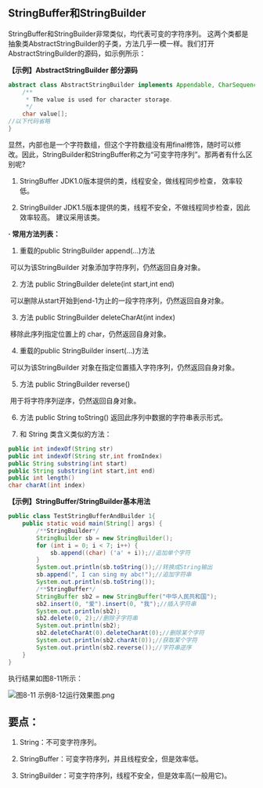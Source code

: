 ## **StringBuffer和StringBuilder**

StringBuffer和StringBuilder非常类似，均代表可变的字符序列。 这两个类都是抽象类AbstractStringBuilder的子类，方法几乎一模一样。我们打开AbstractStringBuilder的源码，如示例所示：

**【示例】AbstractStringBuilder 部分源码**

```java
abstract class AbstractStringBuilder implements Appendable, CharSequence {
    /**
     * The value is used for character storage.
     */
    char value[];
//以下代码省略
}
```

   显然，内部也是一个字符数组，但这个字符数组没有用final修饰，随时可以修改。因此，StringBuilder和StringBuffer称之为“可变字符序列”。那两者有什么区别呢?

1. StringBuffer JDK1.0版本提供的类，线程安全，做线程同步检查， 效率较低。

2. StringBuilder JDK1.5版本提供的类，线程不安全，不做线程同步检查，因此效率较高。 建议采用该类。

**· 常用方法列表：**

1. 重载的public StringBuilder append(…)方法

​    可以为该StringBuilder 对象添加字符序列，仍然返回自身对象。

2. 方法 public StringBuilder delete(int start,int end)

​    可以删除从start开始到end-1为止的一段字符序列，仍然返回自身对象。

3. 方法 public StringBuilder deleteCharAt(int index)

​    移除此序列指定位置上的 char，仍然返回自身对象。

4. 重载的public StringBuilder insert(…)方法

​    可以为该StringBuilder 对象在指定位置插入字符序列，仍然返回自身对象。

5. 方法 public StringBuilder reverse()

​    用于将字符序列逆序，仍然返回自身对象。

6. 方法 public String toString() 返回此序列中数据的字符串表示形式。

7. 和 String 类含义类似的方法：

```java
public int indexOf(String str)
public int indexOf(String str,int fromIndex)
public String substring(int start)
public String substring(int start,int end)
public int length() 
char charAt(int index)
```

**【示例】StringBuffer/StringBuilder基本用法**

```java
public class TestStringBufferAndBuilder 1{
    public static void main(String[] args) {
        /**StringBuilder*/
        StringBuilder sb = new StringBuilder();
        for (int i = 0; i < 7; i++) {
            sb.append((char) ('a' + i));//追加单个字符
        }
        System.out.println(sb.toString());//转换成String输出
        sb.append(", I can sing my abc!");//追加字符串
        System.out.println(sb.toString());
        /**StringBuffer*/
        StringBuffer sb2 = new StringBuffer("中华人民共和国");
        sb2.insert(0, "爱").insert(0, "我");//插入字符串
        System.out.println(sb2);
        sb2.delete(0, 2);//删除子字符串
        System.out.println(sb2);
        sb2.deleteCharAt(0).deleteCharAt(0);//删除某个字符
        System.out.println(sb2.charAt(0));//获取某个字符
        System.out.println(sb2.reverse());//字符串逆序
    }
}
```

   执行结果如图8-11所示：

![图8-11 示例8-12运行效果图.png](https://www.sxt.cn/360shop/Public/admin/UEditor/20170524/1495607217517045.png)



## **要点：**

1. String：不可变字符序列。

2. StringBuffer：可变字符序列，并且线程安全，但是效率低。

3. StringBuilder：可变字符序列，线程不安全，但是效率高(一般用它)。